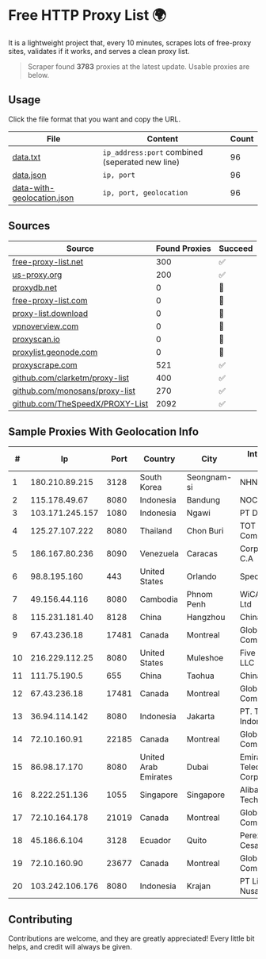 
# Free HTTP Proxy List 🌍

It is a lightweight project that, every 10 minutes, scrapes lots of free-proxy sites, validates if it works, and serves a clean proxy list.


> Scraper found **3783** proxies at the latest update. Usable proxies are below.

## Usage

Click the file format that you want and copy the URL.


|File|Content|Count|
|----|-------|-----|
|[data.txt](https://raw.githubusercontent.com/themiralay/Proxy-List-World/master/data.txt)|`ip_address:port` combined (seperated new line)|96|
|[data.json](https://raw.githubusercontent.com/themiralay/Proxy-List-World/master/data.json)|`ip, port`|96|
|[data-with-geolocation.json](https://raw.githubusercontent.com/themiralay/Proxy-List-World/master/data-with-geolocation.json)|`ip, port, geolocation`|96|

## Sources

|Source|Found Proxies|Succeed|
|------|-------------|-------|
|[free-proxy-list.net](https://free-proxy-list.net)|300|✅|
|[us-proxy.org](https://www.us-proxy.org)|200|✅|
|[proxydb.net](http://proxydb.net)|0|🚫|
|[free-proxy-list.com](https://free-proxy-list.com/?page=&port=&type%5B%5D=http&type%5B%5D=https&up_time=0&search=Search)|0|🚫|
|[proxy-list.download](https://www.proxy-list.download/HTTP)|0|🚫|
|[vpnoverview.com](https://vpnoverview.com/privacy/anonymous-browsing/free-proxy-servers)|0|🚫|
|[proxyscan.io](https://www.proxyscan.io)|0|🚫|
|[proxylist.geonode.com](https://proxylist.geonode.com/api/proxy-list?limit=300&page=1&sort_by=lastChecked&sort_type=desc&protocols=http,https)|0|🚫|
|[proxyscrape.com](https://api.proxyscrape.com/v2/?request=displayproxies&protocol=http&timeout=10000&country=all&ssl=all&anonymity=all)|521|✅|
|[github.com/clarketm/proxy-list](https://raw.githubusercontent.com/clarketm/proxy-list/master/proxy-list-raw.txt)|400|✅|
|[github.com/monosans/proxy-list](https://raw.githubusercontent.com/monosans/proxy-list/main/proxies/http.txt)|270|✅|
|[github.com/TheSpeedX/PROXY-List](https://raw.githubusercontent.com/TheSpeedX/PROXY-List/master/http.txt)|2092|✅|


## Sample Proxies With Geolocation Info

|#|Ip|Port|Country|City|Internet Service Provider|
|-|--|----|-------|----|-------------------------|
|1|180.210.89.215|3128|South Korea|Seongnam-si|NHNCLOUD|
|2|115.178.49.67|8080|Indonesia|Bandung|NOC SIMAYA|
|3|103.171.245.157|1080|Indonesia|Ngawi|PT Data Arta Sedaya|
|4|125.27.107.222|8080|Thailand|Chon Buri|TOT Public Company Limited|
|5|186.167.80.236|8090|Venezuela|Caracas|Corporacion Digitel C.A|
|6|98.8.195.160|443|United States|Orlando|Spectrum|
|7|49.156.44.116|8080|Cambodia|Phnom Penh|WiCAM Corporation Ltd|
|8|115.231.181.40|8128|China|Hangzhou|China Telecom|
|9|67.43.236.18|17481|Canada|Montreal|GloboTech Communications|
|10|216.229.112.25|8080|United States|Muleshoe|Five Area Systems, LLC|
|11|111.75.190.5|655|China|Taohua|Chinanet|
|12|67.43.236.18|17481|Canada|Montreal|GloboTech Communications|
|13|36.94.114.142|8080|Indonesia|Jakarta|PT. Telekomunikasi Indonesia|
|14|72.10.160.91|22185|Canada|Montreal|GloboTech Communications|
|15|86.98.17.170|8080|United Arab Emirates|Dubai|Emirates Telecommunications Corporation|
|16|8.222.251.136|1055|Singapore|Singapore|Alibaba (US) Technology Co., Ltd.|
|17|72.10.164.178|21019|Canada|Montreal|GloboTech Communications|
|18|45.186.6.104|3128|Ecuador|Quito|Perez Tito Julio Cesar|
|19|72.10.160.90|23677|Canada|Montreal|GloboTech Communications|
|20|103.242.106.176|8080|Indonesia|Krajan|PT Lintas Jaringan Nusantara|



## Contributing

Contributions are welcome, and they are greatly appreciated! Every
little bit helps, and credit will always be given.

